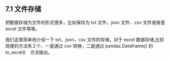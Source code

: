 ## 7.1 文件存储

把数据存储为文件的形式很多，比如保存为 txt 文件，json 文件、csv 文件或者是　excel 文件等等。

我们这里简单地介绍一下 txt，json，csv 文件的存储，对于 excel 数据存储,比较简便的方法有２个，一是通过 csv 转换，二是通过 pandas.Dataframe() 的　to_excel()　方法输出。